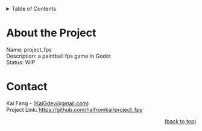 <a name = "readme-top"></a>

<!-- Table of Contents -->
<details>
    <summary>Table of Contents</summary>
    <ol>
        <li><a href = "#about-the-project">About the Project</a></li>
        <li><a href = "#contact">Contact</a></li>
    </ol>
</details>


# About the Project
Name: project_fps <br>
Description: a paintball fps game in Godot <br>
Status: WIP


# Contact
Kai Fang - (KaiGdev@gmail.com) <br>
Project Link: https://github.com/haifromkai/project_fps

<p align = "right">(<a href = "#readme-top">back to top</a>)</p>
